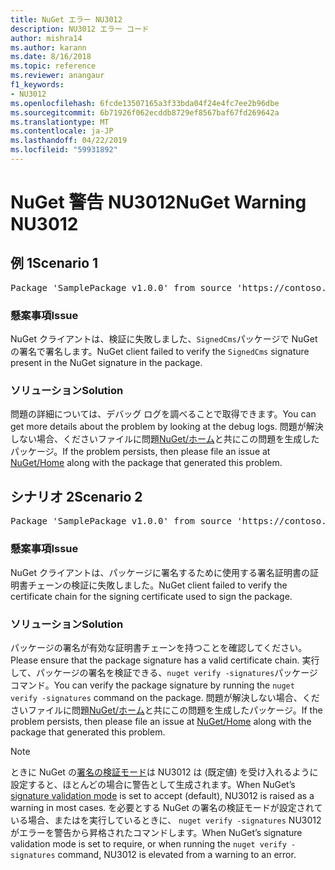 ```yaml
---
title: NuGet エラー NU3012
description: NU3012 エラー コード
author: mishra14
ms.author: karann
ms.date: 8/16/2018
ms.topic: reference
ms.reviewer: anangaur
f1_keywords:
- NU3012
ms.openlocfilehash: 6fcde13507165a3f33bda04f24e4fc7ee2b96dbe
ms.sourcegitcommit: 6b71926f062ecddb8729ef8567baf67fd269642a
ms.translationtype: MT
ms.contentlocale: ja-JP
ms.lasthandoff: 04/22/2019
ms.locfileid: "59931892"
---
```

# <a name="nuget-warning-nu3012"></a><span data-ttu-id="85878-103">NuGet 警告 NU3012</span><span class="sxs-lookup"><span data-stu-id="85878-103">NuGet Warning NU3012</span></span>

## <a name="scenario-1"></a><span data-ttu-id="85878-104">例 1</span><span class="sxs-lookup"><span data-stu-id="85878-104">Scenario 1</span></span>

<pre>Package 'SamplePackage v1.0.0' from source 'https://contoso.com/index.json': The primary signature validation failed.</pre>

### <a name="issue"></a><span data-ttu-id="85878-105">懸案事項</span><span class="sxs-lookup"><span data-stu-id="85878-105">Issue</span></span>

<span data-ttu-id="85878-106">NuGet クライアントは、検証に失敗しました、`SignedCms`パッケージで NuGet の署名で署名します。</span><span class="sxs-lookup"><span data-stu-id="85878-106">NuGet client failed to verify the `SignedCms` signature present in the NuGet signature in the package.</span></span>


### <a name="solution"></a><span data-ttu-id="85878-107">ソリューション</span><span class="sxs-lookup"><span data-stu-id="85878-107">Solution</span></span>

<span data-ttu-id="85878-108">問題の詳細については、デバッグ ログを調べることで取得できます。</span><span class="sxs-lookup"><span data-stu-id="85878-108">You can get more details about the problem by looking at the debug logs.</span></span> <span data-ttu-id="85878-109">問題が解決しない場合、くださいファイルに問題[NuGet/ホーム](https://github.com/NuGet/Home/issues)と共にこの問題を生成したパッケージ。</span><span class="sxs-lookup"><span data-stu-id="85878-109">If the problem persists, then please file an issue at [NuGet/Home](https://github.com/NuGet/Home/issues) along with the package that generated this problem.</span></span>



## <a name="scenario-2"></a><span data-ttu-id="85878-110">シナリオ 2</span><span class="sxs-lookup"><span data-stu-id="85878-110">Scenario 2</span></span>

<pre>Package 'SamplePackage v1.0.0' from source 'https://contoso.com/index.json': The primary signature found a chain building issue:  A certificate chain processed, but terminated in a root certificate which is not trusted by the trust provider.</pre>

### <a name="issue"></a><span data-ttu-id="85878-111">懸案事項</span><span class="sxs-lookup"><span data-stu-id="85878-111">Issue</span></span>

<span data-ttu-id="85878-112">NuGet クライアントは、パッケージに署名するために使用する署名証明書の証明書チェーンの検証に失敗しました。</span><span class="sxs-lookup"><span data-stu-id="85878-112">NuGet client failed to verify the certificate chain for the signing certificate used to sign the package.</span></span>


### <a name="solution"></a><span data-ttu-id="85878-113">ソリューション</span><span class="sxs-lookup"><span data-stu-id="85878-113">Solution</span></span>

<span data-ttu-id="85878-114">パッケージの署名が有効な証明書チェーンを持つことを確認してください。</span><span class="sxs-lookup"><span data-stu-id="85878-114">Please ensure that the package signature has a valid certificate chain.</span></span> <span data-ttu-id="85878-115">実行して、パッケージの署名を検証できる、`nuget verify -signatures`パッケージ コマンド。</span><span class="sxs-lookup"><span data-stu-id="85878-115">You can verify the package signature by running the `nuget verify -signatures` command on the package.</span></span> <span data-ttu-id="85878-116">問題が解決しない場合、くださいファイルに問題[NuGet/ホーム](https://github.com/NuGet/Home/issues)と共にこの問題を生成したパッケージ。</span><span class="sxs-lookup"><span data-stu-id="85878-116">If the problem persists, then please file an issue at [NuGet/Home](https://github.com/NuGet/Home/issues) along with the package that generated this problem.</span></span>


> [!Note]
> <span data-ttu-id="85878-117">ときに NuGet の[署名の検証モード](https://docs.microsoft.com/en-us/nuget/consume-packages/installing-signed-packages#configure-package-signature-requirements)は NU3012 は (既定値) を受け入れるように設定すると、ほとんどの場合に警告として生成されます。</span><span class="sxs-lookup"><span data-stu-id="85878-117">When NuGet’s [signature validation mode](https://docs.microsoft.com/en-us/nuget/consume-packages/installing-signed-packages#configure-package-signature-requirements) is set to accept (default), NU3012 is raised as a warning in most cases.</span></span> <span data-ttu-id="85878-118">を必要とする NuGet の署名の検証モードが設定されている場合、またはを実行しているときに、 `nuget verify -signatures` NU3012 がエラーを警告から昇格されたコマンドします。</span><span class="sxs-lookup"><span data-stu-id="85878-118">When NuGet’s signature validation mode is set to require, or when running the `nuget verify -signatures` command, NU3012 is elevated from a warning to an error.</span></span> 

